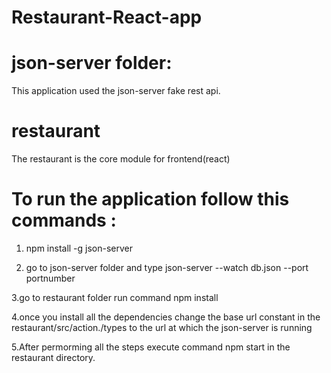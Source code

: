 # Restaurant-React-app

# json-server folder:
  This application used the json-server fake rest api.

# restaurant
 The restaurant is the core module for frontend(react)

# To run the application follow this commands :

 1. npm install -g json-server

 2. go to json-server folder and type json-server --watch db.json --port portnumber 

 3.go to restaurant folder run command npm install

 4.once you install all the dependencies change the base url constant  in the restaurant/src/action./types to the url at which the json-server is running

 5.After permorming all the steps execute command npm start in the restaurant directory.
